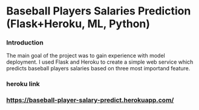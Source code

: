 # Baseball Players Salaries Prediction (Flask+Heroku, ML, Python)

### Introduction

The main goal of the project was to gain experience with model deployment. I used Flask and Heroku to create a simple web service which predicts baseball players salaries based on three most importand feature.

### heroku link

### https://baseball-player-salary-predict.herokuapp.com/
